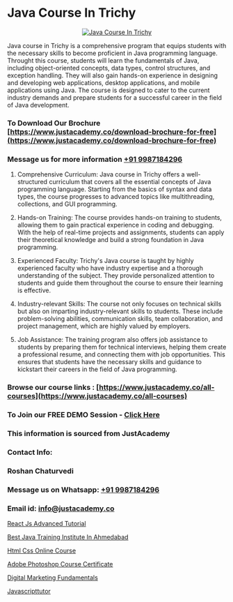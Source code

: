 # Java Course In Trichy

<p align="center">
  <a href="https://justacademy.co/course-detail/core-java-training">
    <img src="https://justacademy.co/storage2/course_image/1677245426_course_image.webp" alt="Java Course In Trichy">
  </a>
</p>


Java course in Trichy is a comprehensive program that equips students with the necessary skills to become proficient in Java programming language. Throught this course, students will learn the fundamentals of Java, including object-oriented concepts, data types, control structures, and exception handling. They will also gain hands-on experience in designing and developing web applications, desktop applications, and mobile applications using Java. The course is designed to cater to the current industry demands and prepare students for a successful career in the field of Java development.
### To Download Our Brochure [https://www.justacademy.co/download-brochure-for-free](https://www.justacademy.co/download-brochure-for-free)
### Message us for more information [+91 9987184296](https://api.whatsapp.com/send?phone=919987184296)
1) Comprehensive Curriculum: Java course in Trichy offers a well-structured curriculum that covers all the essential concepts of Java programming language. Starting from the basics of syntax and data types, the course progresses to advanced topics like multithreading, collections, and GUI programming.

2) Hands-on Training: The course provides hands-on training to students, allowing them to gain practical experience in coding and debugging. With the help of real-time projects and assignments, students can apply their theoretical knowledge and build a strong foundation in Java programming.

3) Experienced Faculty: Trichy's Java course is taught by highly experienced faculty who have industry expertise and a thorough understanding of the subject. They provide personalized attention to students and guide them throughout the course to ensure their learning is effective.

4) Industry-relevant Skills: The course not only focuses on technical skills but also on imparting industry-relevant skills to students. These include problem-solving abilities, communication skills, team collaboration, and project management, which are highly valued by employers.

5) Job Assistance: The training program also offers job assistance to students by preparing them for technical interviews, helping them create a professional resume, and connecting them with job opportunities. This ensures that students have the necessary skills and guidance to kickstart their careers in the field of Java programming.

### Browse our course links : [https://www.justacademy.co/all-courses](https://www.justacademy.co/all-courses) 
### To Join our FREE DEMO Session - [Click Here](https://www.justacademy.co/register-for-course-demo)


### This information is sourced from JustAcademy
### Contact Info:
### Roshan Chaturvedi
### Message us on Whatsapp: [+91 9987184296](https://api.whatsapp.com/send?phone=919987184296)
### Email id: [info@justacademy.co](mailto:info@justacademy.co)
                
[React Js Advanced Tutorial](https://www.linkedin.com/pulse/react-js-advanced-tutorial-justacademy-chandigarh-yxbsc?trackingId=or9V%2FA3Qwr9lSTKKmEV3Fw%3D%3D&lipi=urn%3Ali%3Apage%3Ad_flagship3_company_admin%3BKQmokhDTSBO4c3m1OKbvVA%3D%3D)

[Best Java Training Institute In Ahmedabad](https://www.linkedin.com/pulse/best-java-training-institute-ahmedabad-justacademy-delhi-tnurc?trackingId=QoE0bzGZf9EfnbgtotR5bg%3D%3D&lipi=urn%3Ali%3Apage%3Ad_flagship3_company_admin%3B3uDtMYf2QJOigjAh01Sv1g%3D%3D)

[Html Css Online Course](https://medium.com/@kamblerajas684/html-css-online-course-cfc53dc17150)

[Adobe Photoshop Course Certificate](https://medium.com/@ranepooja/adobe-photoshop-course-certificate-ed69516fb638)

[Digital Marketing Fundamentals](https://justacademyin.github.io/Articles/Digital-Marketing-Fundamentals)

[Javascripttutor](https://justacademyin.github.io/Articles/Javascripttutor)

